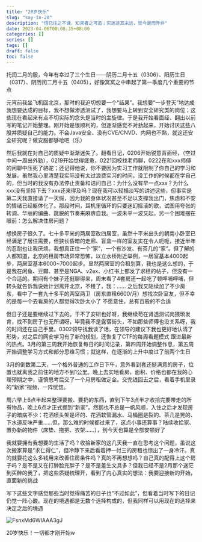 ```yaml
---
title: "20岁快乐"
slug: "say-in-20"
description: "悟已往之不谏，知来者之可追；实迷途其未远，觉今是而昨非"
date: 2023-04-06T00:08:35+08:00
categories: []
series: []
tags: []
draft: false
toc: false
---
```


托闰二月的服，今年有幸过了三个生日——阴历二月十五（0306）、阳历生日（0317）、阴历闰二月十五（0405），好像冥冥之中串起了第一季度几个重要的节点

元宵前我坐飞机回北京，那时的我迫切想要一个“结果”。我想要“一步登天”地达成我想要达成的目标，我不想做渗透测试了，我想要马上转到安全研究类的岗位；这些现在看起来有点不切实际的念头是当时的主旋律。于是我开始看面经、翻出以前写的笔记开始整理。刚开始是很顺利的，但逐渐感觉不对劲起来，开始讨厌这些八股并质疑自己的能力。不会Java安全、没有CVE/CNVD、内网也不熟，就这还安全研究呢？做安服都够呛吧（乐）

然后我就在对自己的质疑中渐渐迷失了。翻看日记，0206开始锐意背面经，（空过中间一周出外勤），0219开始觉得疲惫，0221回校找老师聊，0222在和xxx师傅的闲聊中压死了骆驼；还记得他说，你不要因为实习工作就限制了你自己的学习和发展。虽然我心里清楚我实际没有太过浪费实习的时间，没工作的时候都在学自己的，但当时的我没有办法停止责备和诘问自己：为什么没有早一点xxx？为什么xxx没有坚持下去？xxx还来得及吗？现在我可以轻描淡写的讲述这些，但事实是第二天我直接请了一天假，因为我的身体状况甚至不足以支撑我出门，焦虑和不安的情绪已经躯体化了。那段时间，耳机里循环的只要迷幻摇滚的歌，试图用夸张的转调、华丽的编曲、跳脱的节奏来麻痹自我。一波未平一波又起，另一个困难摆在眼前：怎么解决住房问题？

想换房子很久了。七十多平米的两居室改四居室，虽然十平米出头的朝南小卧室已经满足了居住需要，但狭长昏暗的走廊、盲盒一样的室友实在令人呃呃，接近半年的忍耐也让我厌烦。我想真正住一个“家”，一个有沙发、有茶几的“家”。但了解的人都知道，北京的租房市场异常恐怖，以立水桥附近举例，一居室基本4000起步，两居室基本6000~7000起步。显然两居室的合租划算，我也是这么想的，于是我在闲鱼、豆瓣、甚至是NGA、v2ex、小红书上都发了求租的帖子，但没有一个合适的。期间有个妹子还挺聊得来，周末看了4套房还一起吃了顿呷哺呷哺，但转头就告诉我说她计划离开北京，不租了，我：…… 之后我又陆续加了不少房东，看中了一套九十多平的两室两卫（房东直租6600/月）想找次卧室友，但不幸的是每一个去看房的人都觉得次卧太小了 不愿意住，总有百般的不合适

但日子还是要继续过下去的。干不了安研也好呀，我继续苟在肾透测试岗猥琐发育，找不到房子也无所谓呀，毕竟我不是露宿街头，不如那些师傅也没关系呀，我的时间还在自己手里。0302领导找我谈了话，在领导的建议下我也更好地认清了形势，对之后的网安学习有了新的规划，还恢复了CTF的每周看题模式 跟进最新的热点。3月的第三周我开始恢复每日的时间记录，第四周开始调整作息，第五周开始调整学习方式和部分思维习惯；就这样，在逐渐的上升中度过了前两个生日

3月的倒数第二天，一个格外普通的工作日下午，意外看到套还挺满意的房子，位置也就离我之前住的地方不到1公里。晚上去实地看房，面积、价格也都在我的心理预期之中，谨慎思考后交了一个月房租做定金。交完钱回去之后，看着手机里录的“新家”视频，一阵恍惚。

周六早上6点半起来整理要搬、要扔的东西，直到下午3点半才收拾完要带走的所有物品，晚上6点才正式挪到“新家”。然鹅也不总是一帆风顺，入住之后才发现房子的暗病不少：花洒喷头架是坏的、花洒软管漏水、马桶圈是裂的、茶几是晃的、下水道反味严重……但，那么难的时候都过来了，这点小事还算事？陆续收拾家、置办新的物件（床垫、拖把、衣架……），到今天也算是全部安顿好了

我就要拥有我想要的生活了吗？收拾新家的这几天我一直在思考这个问题，虽说这次搬家算是“求仁得仁”，但冷静下来后看着押一付三的房租也惊出了一身冷汗。真的就要花这么多钱用来改善住房条件吗？真的不再想想吗？自己真的配得上这个房子吗？是不是又在打肿脸充胖子？是不是差生文具多？但我已经不是2月那个迷茫到买醉的我了，把这些质疑梳理开，看到了内心真实的想法：我要迎接新的开始，直面新的挑战

写下这些文字感觉那些当时觉得痛苦的日子也“不过如此”，但看着当时写下的日记仍觉一阵心酸。现在的境遇都是无数个选择构成的，但我同样可以用现在的选择来决定之后的境遇

![FsnxMd6WIAAA3gJ](https://amiz-1307622586.cos.ap-chongqing.myqcloud.com/images/FsnxMd6WIAAA3gJ.jpg)

20岁快乐！一切都才刚开始w